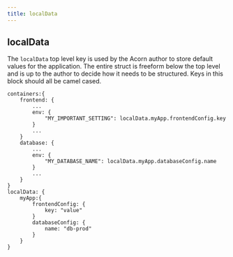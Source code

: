 ```yaml
---
title: localData
---
```


## localData

The `localData` top level key is used by the Acorn author to store default values for the application. The entire struct is freeform below the top level and is up to the author to decide how it needs to be structured. Keys in this block should all be camel cased.

```cue
containers:{
    frontend: {
        ...
        env: {
            "MY_IMPORTANT_SETTING": localData.myApp.frontendConfig.key
        }
        ...
    }
    database: {
        ...
        env: {
            "MY_DATABASE_NAME": localData.myApp.databaseConfig.name
        }
        ...
    }
}
localData: {
    myApp:{
        frontendConfig: {
            key: "value"
        }
        databaseConfig: {
            name: "db-prod"
        }
    }
}
```
